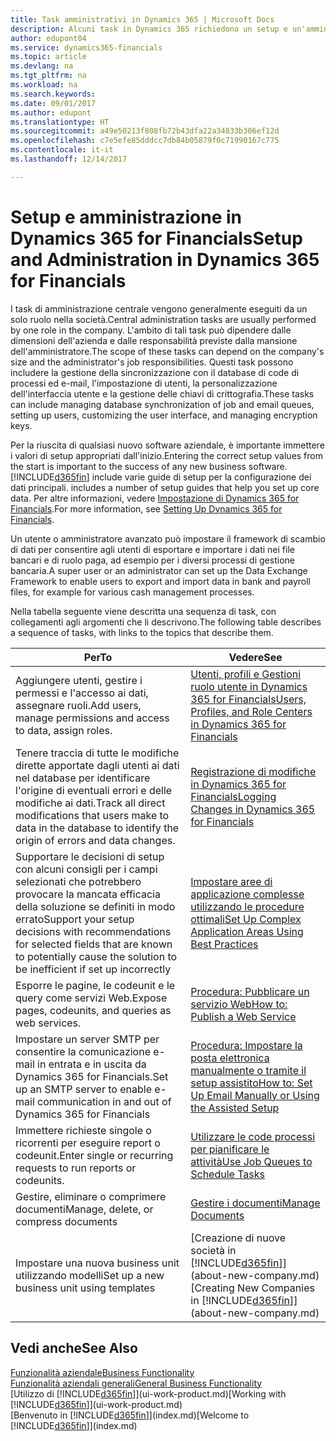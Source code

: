 ```yaml
---
title: Task amministrativi in Dynamics 365 | Microsoft Docs
description: Alcuni task in Dynamics 365 richiedono un setup e un'amministrazione centrale. In questa sezione, viene fornita una descrizione di tali task e informazioni su come utilizzarli.
author: edupont04
ms.service: dynamics365-financials
ms.topic: article
ms.devlang: na
ms.tgt_pltfrm: na
ms.workload: na
ms.search.keywords: 
ms.date: 09/01/2017
ms.author: edupont
ms.translationtype: HT
ms.sourcegitcommit: a49e50213f808fb72b43dfa22a34833b306ef12d
ms.openlocfilehash: c7e5efe85dddcc7db84b05879f0c71990167c775
ms.contentlocale: it-it
ms.lasthandoff: 12/14/2017

---
```

# <a name="setup-and-administration-in-dynamics-365-for-financials"></a><span data-ttu-id="144b7-104">Setup e amministrazione in Dynamics 365 for Financials</span><span class="sxs-lookup"><span data-stu-id="144b7-104">Setup and Administration in Dynamics 365 for Financials</span></span>
<span data-ttu-id="144b7-105">I task di amministrazione centrale vengono generalmente eseguiti da un solo ruolo nella società.</span><span class="sxs-lookup"><span data-stu-id="144b7-105">Central administration tasks are usually performed by one role in the company.</span></span> <span data-ttu-id="144b7-106">L'ambito di tali task può dipendere dalle dimensioni dell'azienda e dalle responsabilità previste dalla mansione dell'amministratore.</span><span class="sxs-lookup"><span data-stu-id="144b7-106">The scope of these tasks can depend on the company's size and the administrator's job responsibilities.</span></span> <span data-ttu-id="144b7-107">Questi task possono includere la gestione della sincronizzazione con il database di code di processi ed e-mail, l'impostazione di utenti, la personalizzazione dell'interfaccia utente e la gestione delle chiavi di crittografia.</span><span class="sxs-lookup"><span data-stu-id="144b7-107">These tasks can include managing database synchronization of job and email queues, setting up users, customizing the user interface, and managing encryption keys.</span></span>  

<span data-ttu-id="144b7-108">Per la riuscita di qualsiasi nuovo software aziendale, è importante immettere i valori di setup appropriati dall'inizio.</span><span class="sxs-lookup"><span data-stu-id="144b7-108">Entering the correct setup values from the start is important to the success of any new business software.</span></span> [!INCLUDE[d365fin](includes/d365fin_md.md)]<span data-ttu-id="144b7-109"> include varie guide di setup per la configurazione dei dati principali.</span><span class="sxs-lookup"><span data-stu-id="144b7-109"> includes a number of setup guides that help you set up core data.</span></span> <span data-ttu-id="144b7-110">Per altre informazioni, vedere [Impostazione di Dynamics 365 for Financials](setup.md).</span><span class="sxs-lookup"><span data-stu-id="144b7-110">For more information, see [Setting Up Dynamics 365 for Financials](setup.md).</span></span>

<!--Whether you use [!INCLUDE[rim](../../includes/rim_md.md)] to implement setup values or you manually enter them in the new company, you can support your setup decisions with some general recommendations for selected setup fields that are known to potentially cause the solution to be inefficient if defined incorrectly.-->  

<span data-ttu-id="144b7-111">Un utente o amministratore avanzato può impostare il framework di scambio di dati per consentire agli utenti di esportare e importare i dati nei file bancari e di ruolo paga, ad esempio per i diversi processi di gestione bancaria.</span><span class="sxs-lookup"><span data-stu-id="144b7-111">A super user or an administrator can set up the Data Exchange Framework to enable users to export and import data in bank and payroll files, for example for various cash management processes.</span></span>  

<span data-ttu-id="144b7-112">Nella tabella seguente viene descritta una sequenza di task, con collegamenti agli argomenti che li descrivono.</span><span class="sxs-lookup"><span data-stu-id="144b7-112">The following table describes a sequence of tasks, with links to the topics that describe them.</span></span>   

|<span data-ttu-id="144b7-113">**Per**</span><span class="sxs-lookup"><span data-stu-id="144b7-113">**To**</span></span>|<span data-ttu-id="144b7-114">**Vedere**</span><span class="sxs-lookup"><span data-stu-id="144b7-114">**See**</span></span>|  
|------------|-------------|  
|<span data-ttu-id="144b7-115">Aggiungere utenti, gestire i permessi e l'accesso ai dati, assegnare ruoli.</span><span class="sxs-lookup"><span data-stu-id="144b7-115">Add users, manage permissions and access to data, assign roles.</span></span>|[<span data-ttu-id="144b7-116">Utenti, profili e Gestioni ruolo utente in Dynamics 365 for Financials</span><span class="sxs-lookup"><span data-stu-id="144b7-116">Users, Profiles, and Role Centers in Dynamics 365 for Financials</span></span>](admin-users-profiles-roles.md)|  
|<span data-ttu-id="144b7-117">Tenere traccia di tutte le modifiche dirette apportate dagli utenti ai dati nel database per identificare l'origine di eventuali errori e delle modifiche ai dati.</span><span class="sxs-lookup"><span data-stu-id="144b7-117">Track all direct modifications that users make to data in the database to identify the origin of errors and data changes.</span></span>|[<span data-ttu-id="144b7-118">Registrazione di modifiche in Dynamics 365 for Financials</span><span class="sxs-lookup"><span data-stu-id="144b7-118">Logging Changes in Dynamics 365 for Financials</span></span>](across-log-changes.md)|  
|<span data-ttu-id="144b7-119">Supportare le decisioni di setup con alcuni consigli per i campi selezionati che potrebbero provocare la mancata efficacia della soluzione se definiti in modo errato</span><span class="sxs-lookup"><span data-stu-id="144b7-119">Support your setup decisions with recommendations for selected fields that are known to potentially cause the solution to be inefficient if set up incorrectly</span></span>|[<span data-ttu-id="144b7-120">Impostare aree di applicazione complesse utilizzando le procedure ottimali</span><span class="sxs-lookup"><span data-stu-id="144b7-120">Set Up Complex Application Areas Using Best Practices</span></span>](set-up-complex-application-areas-using-best-practices.md)|  
|<span data-ttu-id="144b7-121">Esporre le pagine, le codeunit e le query come servizi Web.</span><span class="sxs-lookup"><span data-stu-id="144b7-121">Expose pages, codeunits, and queries as web services.</span></span>|[<span data-ttu-id="144b7-122">Procedura: Pubblicare un servizio Web</span><span class="sxs-lookup"><span data-stu-id="144b7-122">How to: Publish a Web Service</span></span>](across-how-publish-web-service.md)|  
|<span data-ttu-id="144b7-123">Impostare un server SMTP per consentire la comunicazione e-mail in entrata e in uscita da Dynamics 365 for Financials.</span><span class="sxs-lookup"><span data-stu-id="144b7-123">Set up an SMTP server to enable e-mail communication in and out of Dynamics 365 for Financials</span></span>| [<span data-ttu-id="144b7-124">Procedura: Impostare la posta elettronica manualmente o tramite il setup assistito</span><span class="sxs-lookup"><span data-stu-id="144b7-124">How to: Set Up Email Manually or Using the Assisted Setup</span></span>](madeira-how-setup-email.md)|  
|<span data-ttu-id="144b7-125">Immettere richieste singole o ricorrenti per eseguire report o codeunit.</span><span class="sxs-lookup"><span data-stu-id="144b7-125">Enter single or recurring requests to run reports or codeunits.</span></span>|[<span data-ttu-id="144b7-126">Utilizzare le code processi per pianificare le attività</span><span class="sxs-lookup"><span data-stu-id="144b7-126">Use Job Queues to Schedule Tasks</span></span>](admin-job-queues-schedule-tasks.md)|  
|<span data-ttu-id="144b7-127">Gestire, eliminare o comprimere documenti</span><span class="sxs-lookup"><span data-stu-id="144b7-127">Manage, delete, or compress documents</span></span>|[<span data-ttu-id="144b7-128">Gestire i documenti</span><span class="sxs-lookup"><span data-stu-id="144b7-128">Manage Documents</span></span>](admin-manage-documents.md)|  
|<span data-ttu-id="144b7-129">Impostare una nuova business unit utilizzando modelli</span><span class="sxs-lookup"><span data-stu-id="144b7-129">Set up a new business unit using templates</span></span>|<span data-ttu-id="144b7-130">[Creazione di nuove società in [!INCLUDE[d365fin](includes/d365fin_md.md)]](about-new-company.md)</span><span class="sxs-lookup"><span data-stu-id="144b7-130">[Creating New Companies in [!INCLUDE[d365fin](includes/d365fin_md.md)]](about-new-company.md)</span></span>|  

## <a name="see-also"></a><span data-ttu-id="144b7-131">Vedi anche</span><span class="sxs-lookup"><span data-stu-id="144b7-131">See Also</span></span>
[<span data-ttu-id="144b7-132">Funzionalità aziendale</span><span class="sxs-lookup"><span data-stu-id="144b7-132">Business Functionality</span></span>](madeira-business-functionality.md)  
[<span data-ttu-id="144b7-133">Funzionalità aziendali generali</span><span class="sxs-lookup"><span data-stu-id="144b7-133">General Business Functionality</span></span>](ui-across-business-areas.md)  
<span data-ttu-id="144b7-134">[Utilizzo di [!INCLUDE[d365fin](includes/d365fin_md.md)]](ui-work-product.md)</span><span class="sxs-lookup"><span data-stu-id="144b7-134">[Working with [!INCLUDE[d365fin](includes/d365fin_md.md)]](ui-work-product.md)</span></span>  
<span data-ttu-id="144b7-135">[Benvenuto in [!INCLUDE[d365fin](includes/d365fin_md.md)]](index.md)</span><span class="sxs-lookup"><span data-stu-id="144b7-135">[Welcome to [!INCLUDE[d365fin](includes/d365fin_md.md)]](index.md)</span></span>  

